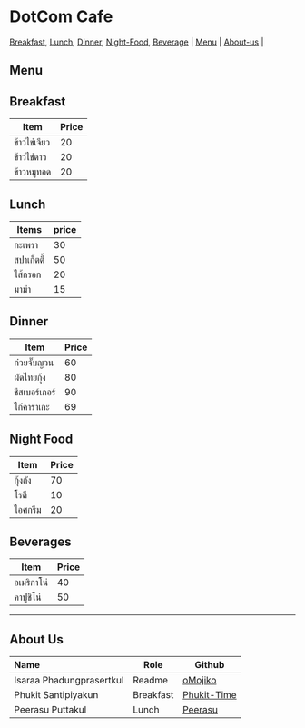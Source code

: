 # DotCom Cafe

[Breakfast](./Menu.md#breakfast), [Lunch](./Menu.md#lunch), [Dinner](./Menu.md#dinner), [Night-Food](./Menu.md#night-food), [Beverage](./Menu.md#beverages) | [Menu](#menu) | [About-us](#About-us) | 
 


## Menu
 ## Breakfast

|Item|Price|
|----|-----|
|ข้าวไข่เจียว|20|
|ข้าวไข่ดาว|20|
|ข้าวหมูทอด|20|
    

## Lunch 

| Items | price |
| --- | --- |
| กะเพรา | 30 |
| สปาเก็ตตี้ | 50 |
| ไส้กรอก | 20 |
| มาม่า | 15 |
    
## Dinner

| Item | Price |
|-------|-----|
| ก๋วยจั๊บญวน | 60 |
| ผัดไทยกุ้ง | 80 |
| ชีสเบอร์เกอร์ | 90 |
| ไก่คาราเกะ | 69 |



## Night Food
| Item  | Price |
| ------------- | ------------- |
| กุ้งถัง  | 70 |
| โรตี  |  10 |
| ไอศกรีม  | 20  |

## Beverages
| Item | Price |
| --- | --- |
| อเมริกาโน่ | 40 |
| คาปูชิโน่ | 50 |

---


## About Us
  

| Name      | Role      | Github          |
|:----------|-----------|-----------------|
| Isaraa Phadungprasertkul | Readme | [oMojiko](https://github.com/oMojiko) |
| Phukit Santipiyakun | Breakfast | [Phukit-Time](https://github.com/Phukit-Time) |
| Peerasu Puttakul | Lunch | [Peerasu](https://github.com/Peerasu) |

